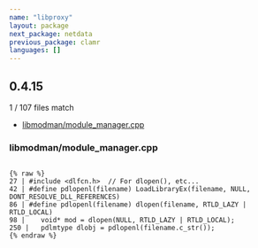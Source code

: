 ```yaml
---
name: "libproxy"
layout: package
next_package: netdata
previous_package: clamr
languages: []
---
```

## 0.4.15
1 / 107 files match

 - [libmodman/module_manager.cpp](#libmodmanmodule_managercpp)

### libmodman/module_manager.cpp

```

{% raw %}
27 | #include <dlfcn.h>  // For dlopen(), etc...
42 | #define pdlopenl(filename) LoadLibraryEx(filename, NULL, DONT_RESOLVE_DLL_REFERENCES)
86 | #define pdlopenl(filename) dlopen(filename, RTLD_LAZY | RTLD_LOCAL)
98 | 	void* mod = dlopen(NULL, RTLD_LAZY | RTLD_LOCAL);
250 | 	pdlmtype dlobj = pdlopenl(filename.c_str());
{% endraw %}

```
